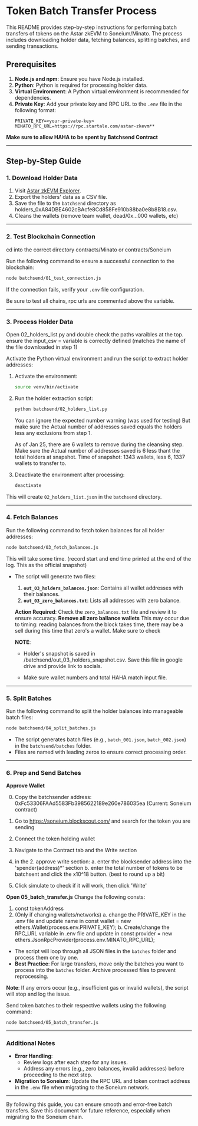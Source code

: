# Token Batch Transfer Process

This README provides step-by-step instructions for performing batch transfers of tokens on the Astar zkEVM to Soneium/Minato. The process includes downloading holder data, fetching balances, splitting batches, and sending transactions.

## Prerequisites

1. **Node.js and npm**: Ensure you have Node.js installed.
2. **Python**: Python is required for processing holder data.
3. **Virtual Environment**: A Python virtual environment is recommended for dependencies.
4. **Private Key**: Add your private key and RPC URL to the `.env` file in the following format:
   ```
   PRIVATE_KEY=<your-private-key>
   MINATO_RPC_URL=https://rpc.startale.com/astar-zkevm**
   ```

**Make sure to allow HAHA to be spent by Batchsend Contract**

---

## Step-by-Step Guide

### 1. Download Holder Data

1. Visit [Astar zkEVM Explorer](https://astar-zkevm.explorer.startale.com/token/0xA84DBE4602cBAcfe8Cd858Fe910b88ba0e8b8B18?tab=holders).
2. Export the holders' data as a CSV file.
3. Save the file to the `batchsend` directory as holders_0xA84DBE4602cBAcfe8Cd858Fe910b88ba0e8b8B18.csv.
4. Cleans the wallets (remove team wallet, dead/0x...000 wallets, etc)

---

### 2. Test Blockchain Connection

cd into the correct directory contracts/Minato or contracts/Soneium

Run the following command to ensure a successful connection to the blockchain:

```bash
node batchsend/01_test_connection.js
```

If the connection fails, verify your `.env` file configuration.

Be sure to test all chains, rpc urls are commented above the variable.

---

### 3. Process Holder Data

Open 02_holders_list.py and double check the paths varaibles at the top. ensure the input_csv = variable is correctly defined (matches the name of the file downloaded in step 1)

Activate the Python virtual environment and run the script to extract holder addresses:

1. Activate the environment:
   ```bash
   source venv/bin/activate
   ```
2. Run the holder extraction script:

   ```bash
   python batchsend/02_holders_list.py
   ```

   You can ignore the expected number warning (was used for testing) But make sure the Actual number of addresses saved equals the holders less any exclusions from step 1.

   As of Jan 25, there are 6 wallets to remove during the cleansing step. Make sure the Actual number of addresses saved is 6 less thant the total holders at snapshot. Time of snapshot: 1343 wallets, less 6, 1337 wallets to transfer to.

3. Deactivate the environment after processing:
   ```bash
   deactivate
   ```

This will create `02_holders_list.json` in the `batchsend` directory.

---

### 4. Fetch Balances

Run the following command to fetch token balances for all holder addresses:

```bash
node batchsend/03_fetch_balances.js
```

This will take some time. (record start and end time printed at the end of the log. This as the official snapshot)

- The script will generate two files:

  1. **`out_03_holders_balances.json`**: Contains all wallet addresses with their balances.
  2. **`out_03_zero_balances.txt`**: Lists all addresses with zero balance.

  **Action Required**: Check the `zero_balances.txt` file and review it to ensure accuracy.
  **Remove all zero ballance wallets** This may occur due to timing: reading balances from the block takes time, there may be a sell during this time that zero's a wallet. Make sure to check

  **NOTE**:

  - Holder's snapshot is saved in /batchsend/out_03_holders_snapshot.csv. Save this file in google drive and provide link to socials.

  - Make sure wallet numbers and total HAHA match input file.

---

### 5. Split Batches

Run the following command to split the holder balances into manageable batch files:

```bash
node batchsend/04_split_batches.js
```

- The script generates batch files (e.g., `batch_001.json`, `batch_002.json`) in the `batchsend/batches` folder.
- Files are named with leading zeros to ensure correct processing order.

---

### 6. Prep and Send Batches

**Approve Wallet**

0. Copy the batchsender address: 0xFc53306FAAd5583Fb3985622189e260e786035ea (Current: Soneium contract)

1. Go to https://soneium.blockscout.com/ and search for the token you are sending
2. Connect the token holding wallet
3. Navigate to the Contract tab and the Write section
4. in the 2. approve write section:
   a. enter the blocksender address into the 'spender(address)\*' section
   b. enter the total number of tokens to be batchsent and click the x10^18 button. (best to round up a bit)
5. Click simulate to check if it will work, then click 'Write'

**Open 05_batch_transfer.js**
Change the following consts:

1. const tokenAddress
2. (Only if changing wallets/networks)
   a. change the PRIVATE_KEY in the .env file and update name in const wallet = new ethers.Wallet(process.env.PRIVATE_KEY);
   b. Create/change the RPC_URL variable in .env file and update in const provider = new ethers.JsonRpcProvider(process.env.MINATO_RPC_URL);

- The script will loop through all JSON files in the `batches` folder and process them one by one.
- **Best Practice**: For large transfers, move only the batches you want to process into the `batches` folder. Archive processed files to prevent reprocessing.

**Note**: If any errors occur (e.g., insufficient gas or invalid wallets), the script will stop and log the issue.

Send token batches to their respective wallets using the following command:

```bash
node batchsend/05_batch_transfer.js
```

---

### Additional Notes

- **Error Handling**:
  - Review logs after each step for any issues.
  - Address any errors (e.g., zero balances, invalid addresses) before proceeding to the next step.
- **Migration to Soneium**: Update the RPC URL and token contract address in the `.env` file when migrating to the Soneium network.

---

By following this guide, you can ensure smooth and error-free batch transfers. Save this document for future reference, especially when migrating to the Soneium chain.
